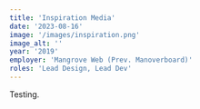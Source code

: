 ```yaml
---
title: 'Inspiration Media'
date: '2023-08-16'
image: '/images/inspiration.png'
image_alt: ''
year: '2019'
employer: 'Mangrove Web (Prev. Manoverboard)'
roles: 'Lead Design, Lead Dev'
---
```


Testing.